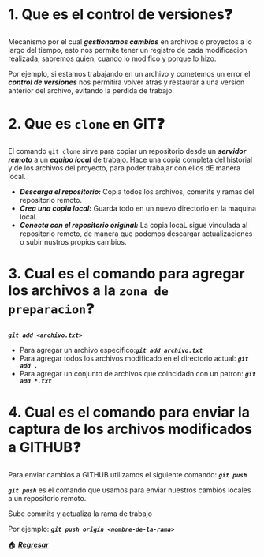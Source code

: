 # 1. Que es el control de versiones❓

Mecanismo por el cual ***gestionamos cambios*** en archivos o proyectos a lo largo del tiempo, esto nos permite tener un registro de cada modificacion realizada, sabremos quien, cuando lo modifico y porque lo hizo. 

Por ejemplo, si estamos trabajando en un archivo y cometemos un error el ***control de versiones*** nos permitira volver atras y restaurar a una version anterior del archivo, evitando la perdida de trabajo.


# 2. Que es `clone` en GIT❓

El comando `git clone` sirve para copiar un repositorio desde un ***servidor remoto*** a un ***equipo local*** de trabajo. Hace una copia completa del historial y de los archivos del proyecto, para poder trabajar con ellos dE manera local.

- ***Descarga el repositorio:*** Copia todos los archivos, commits y ramas del repositorio remoto.
- ***Crea una copia local:*** Guarda todo en un nuevo directorio en la maquina local.
- ***Conecta con el repositorio original:*** La copia locaL sigue vinculada al repositorio remoto, de manera que podemos descargar actualizaciones o subir nustros propios cambios.


# 3. Cual es el comando para agregar los archivos a la `zona de preparacion`❓

***`git add <archivo.txt>`***
	
- Para agregar un archivo especifico:***`git add archivo.txt`***
- Para agregar todos los archivos modificado en el directorio actual: ***`git add .`***
- Para agregar un conjunto de archivos que coincidadn con un patron: ***`git add *.txt`***


# 4. Cual es el comando para enviar la captura de los archivos modificados a GITHUB❓

Para enviar cambios a GITHUB utilizamos el siguiente comando: ***`git push`***

***`git push`*** es el comando que usamos para enviar nuestros cambios locales a un repositorio remoto.

Sube commits y actualiza la rama de trabajo

Por ejemplo: ***`git push origin <nombre-de-la-rama>`***

🏠 [***Regresar***](./README.md)

